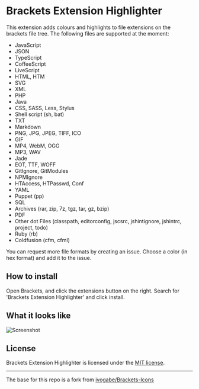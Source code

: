 Brackets Extension Highlighter
==============================
This extension adds colours and highlights to file extensions on the brackets file tree. The following files are supported at the moment:

 - JavaScript
 - JSON
 - TypeScript
 - CoffeeScript
 - LiveScript
 - HTML, HTM
 - SVG
 - XML
 - PHP
 - Java
 - CSS, SASS, Less, Stylus
 - Shell script (sh, bat)
 - TXT
 - Markdown
 - PNG, JPG, JPEG, TIFF, ICO
 - GIF
 - MP4, WebM, OGG
 - MP3, WAV
 - Jade
 - EOT, TTF, WOFF
 - GitIgnore, GitModules
 - NPMIgnore
 - HTAccess, HTPasswd, Conf
 - YAML
 - Puppet (pp)
 - SQL
 - Archives (rar, zip, 7z, tgz, tar, gz, bzip)
 - PDF
 - Other dot Files (classpath, editorconfig, jscsrc, jshintignore, jshintrc, project, todo)
 - Ruby (rb)
 - Coldfusion (cfm, cfml)

You can request more file formats by creating an issue. Choose a color (in hex format) and add it to the issue.

How to install
--------------
Open Brackets, and click the extensions button on the right. Search for 'Brackets Extension Highlighter' and click install.

What it looks like
------------------

![Screenshot](https://raw.githubusercontent.com/tjeffree/Brackets-ExtensionHighlight/master/examples/gif.gif)

License
-------
Brackets Extension Highlighter is licensed under the [MIT license](http://opensource.org/licenses/MIT).

---

The base for this repo is a fork from [ivogabe/Brackets-Icons](https://github.com/ivogabe/Brackets-Icons)

